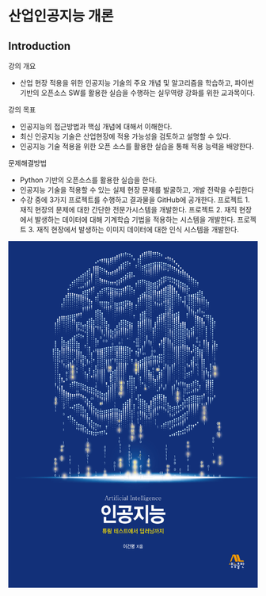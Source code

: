 # **산업인공지능 개론** 

## Introduction

강의 개요
- 산업 현장 적용을 위한 인공지능 기술의 주요 개념 및 알고리즘을 학습하고, 파이썬 기반의 오픈소스 SW를 활용한
  실습을 수행하는 실무역량 강화를 위한 교과목이다.

강의 목표
- 인공지능의 접근방법과 핵심 개념에 대해서 이해한다.
- 최신 인공지능 기술은 산업현장에 적용 가능성을 검토하고 설명할 수 있다.
- 인공지능 기술 적용을 위한 오픈 소스를 활용한 실습을 통해 적용 능력을 배양한다.

문제해결방법
- Python 기반의 오픈소스를 활용한 실습을 한다.
- 인공지능 기술을 적용할 수 있는 실제 현장 문제를 발굴하고, 개발 전략을 수립한다
- 수강 중에 3가지 프로젝트를 수행하고 결과물을 GitHub에 공개한다.
  프로젝트 1. 재직 현장의 문제에 대한 간단한 전문가시스템을 개발한다.
  프로젝트 2. 재직 현장에서 발생하는 데이터에 대해 기계학습 기법을 적용하는 시스템을 개발한다.
  프로젝트 3. 재직 현장에서 발생하는 이미지 데이터에 대한 인식 시스템을 개발한다. 

<img src="./인공지능.jpg"  width="600" height="700">
</p>

